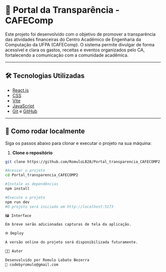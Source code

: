 # 🧾 Portal da Transparência - CAFEComp

Este projeto foi desenvolvido com o objetivo de promover a transparência das atividades financeiras do Centro Acadêmico de Engenharia da Computação da UFPA (CAFEComp). O sistema permite divulgar de forma acessível e clara os gastos, receitas e eventos organizados pelo CA, fortalecendo a comunicação com a comunidade acadêmica.

---

## 🛠️ Tecnologias Utilizadas

- [React.js](https://reactjs.org/)
- [CSS](https://www.w3schools.com/CSSref/index.php)
- [Vite](https://vitejs.dev/)
- [JavaScript](https://developer.mozilla.org/pt-BR/docs/Web/JavaScript)
- [Git](https://git-scm.com/) e [GitHub](https://github.com/)

---

## 🚀 Como rodar localmente

Siga os passos abaixo para clonar e executar o projeto na sua máquina:

1. **Clone o repositório**

```bash
git clone https://github.com/RomuloLB28/Portal_transparencia_CAFECOMP2.git

#Acessar o projeto
cd Portal_transparencia_CAFECOMP2

#Instale as dependências
npm install

#Execute o projeto
npm run dev
#O projeto será iniciado em http://localhost:5173

🖼️ Interface 

Em breve serão adicionadas capturas de tela da aplicação.

🌐 Deploy 

A versão online do projeto será disponibilizada futuramente.

👨‍💻 Autor 

Desenvolvido por Romulo Lobato Bezerra
📧 codebyromulo@gmail.com


